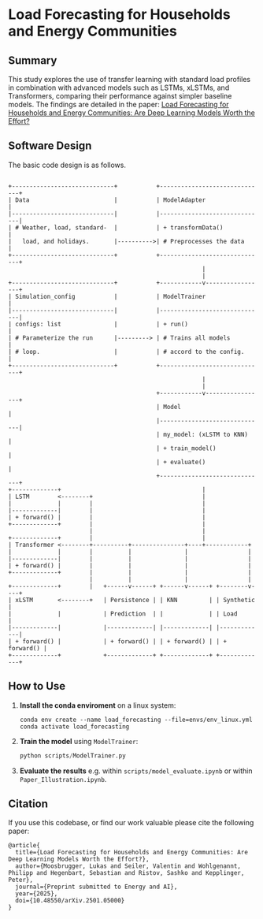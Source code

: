 # Load Forecasting for Households and Energy Communities

## Summary

This study explores the use of transfer learning with standard load profiles in combination with advanced models such as LSTMs, xLSTMs, and Transformers, comparing their performance against simpler baseline models. 
The findings are detailed in the paper: [Load Forecasting for Households and Energy Communities: Are Deep Learning Models Worth the Effort?](https://arxiv.org/abs/2501.05000)

## Software Design

The basic code design is as follows.
```

+-----------------------------+           +------------------------------+
| Data                        |           | ModelAdapter                 |
|-----------------------------|           |------------------------------|
| # Weather, load, standard-  |           | + transformData()            |
|   load, and holidays.       |---------->| # Preprocesses the data      |
+-----------------------------+           +------------------------------+
                                                       |
                                                       |
+-----------------------------+           +------------v-----------------+
| Simulation_config           |           | ModelTrainer                 |
|-----------------------------|           |------------------------------|
| configs: list               |           | + run()                      |
| # Parameterize the run      |---------> | # Trains all models          |
| # loop.                     |           | # accord to the config.      |
+-----------------------------+           +------------------------------+
                                                       |
                                                       |
                                          +------------v-----------------+
                                          | Model                        |
                                          |------------------------------|
                                          | my_model: (xLSTM to KNN)     |
                                          | + train_model()              |
                                          | + evaluate()                 |
                                          +------------------------------+
+-------------+                                        |
| LSTM        <--------+                               |
|             |        |                               |                 
|-------------|        |                               |                 
| + forward() |        |                               |                 
+-------------+        |                               |                 
                       |                               |                 
+-------------+        |                               |                 
| Transformer <--------+----------+---------------+----+------------+
|             |        |          |               |                 |
|-------------|        |          |               |                 |
| + forward() |        |          |               |                 |
+-------------+        |          |               |                 |
                       |          |               |                 |
+-------------+        |   +------v------+ +------v------+ +--------v----+
| xLSTM       <--------+   | Persistence | | KNN         | | Synthetic   |
|             |            | Prediction  | |             | | Load        |
|-------------|            |-------------| |-------------| |-------------|
| + forward() |            | + forward() | | + forward() | | + forward() |
+-------------+            +-------------+ +-------------+ +-------------+

```

<!-- ## Components: todo! -->

## How to Use

1. **Install the conda enviroment** on a linux system:
    ```
    conda env create --name load_forecasting --file=envs/env_linux.yml
    conda activate load_forecasting
    ```

2. **Train the model** using `ModelTrainer`:
    ```python
    python scripts/ModelTrainer.py
    ```

3. **Evaluate the results** e.g. within `scripts/model_evaluate.ipynb` or within `Paper_Illustration.ipynb`.

## Citation

If you use this codebase, or find our work valuable please cite the following paper:

```
@article{
  title={Load Forecasting for Households and Energy Communities: Are Deep Learning Models Worth the Effort?},
  author={Moosbrugger, Lukas and Seiler, Valentin and Wohlgenannt, Philipp and Hegenbart, Sebastian and Ristov, Sashko and Kepplinger, Peter},
  journal={Preprint submitted to Energy and AI},
  year={2025},
  doi={10.48550/arXiv.2501.05000}
}
```

